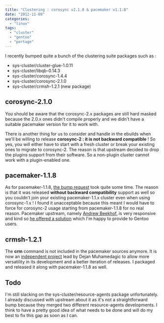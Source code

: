 ```yaml
---
title: "Clustering : corosync v2.1.0 & pacemaker v1.1.8"
date: "2012-11-09"
categories: 
  - "linux"
tags: 
  - "cluster"
  - "gentoo"
  - "portage"
---
```


I recently bumped quite a bunch of the clustering suite packages such as :

- sys-cluster/cluster-glue-1.0.11
- sys-cluster/libqb-0.14.3
- sys-cluster/corosync-1.4.4
- sys-cluster/corosync-2.1.0
- sys-cluster/crmsh-1.2.1 (new package)

## corosync-2.1.0

You should be aware that the corosync-2.x packages are still hard masked because the 2.0.x ones didn't compile properly and we didn't have a suitable pacemaker version for it to work with.

There is another thing for us to consider and handle in the ebuilds when we'll be willing to release **corosync-2 : it is not backward compatible** ! So yes, you will either have to start with a fresh cluster or break your existing ones to migrate to corosync-2. The reason is that upstream decided to drop the plugins support from their software. So a non-plugin cluster cannot work with a plugin-enabled one.

## pacemaker-1.1.8

As for pacemaker-1.1.8, [the bump request](https://bugs.gentoo.org/show_bug.cgi?id=439762) took quite some time. The reason is that it was released **without backward compatibility** support as well so you couldn't join your existing pacemaker-1.1.x cluster even when using corosync-1.x ! I found it unacceptable because this meant I would have to force for corosync-2 usage starting from pacemaker-1.1.8 for no real reason. Pacemaker upstream, namely [Andrew Beekhof](http://theclusterguy.clusterlabs.org/), is very responsive and kind so [he offered a solution](http://bugs.clusterlabs.org/show_bug.cgi?id=5114) which I'm happy to provide to Gentoo users.

## crmsh-1.2.1

The **crm** command is not included in the pacemaker sources anymore. It is now an [independent project](https://savannah.nongnu.org/projects/crmsh/) lead by Dejan Muhamedagic to allow more versatility in its development and a better iteration of releases. I packaged and released it along with pacemaker-1.1.8 as well.

## Todo

I'm still slacking on the sys-cluster/resource-agents package unfortunately. I already discussed with upstream about it as it's not a straightforward bump because they merged two different resource-agents developments. I think to have a pretty good idea of what needs to be done and will do my best to fix this gap as soon as I can.
